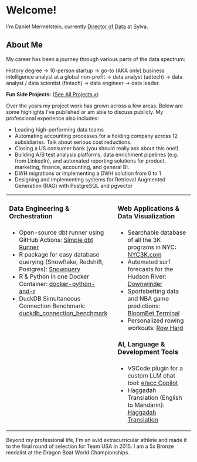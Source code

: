 # Welcome!

I'm Daniel Mermelstein, currently <a href="https://www.linkedin.com/in/dani-mermelstein" target="_blank" rel="noopener noreferrer">Director of Data</a> at Sylva.

## About Me

My career has been a journey through various parts of the data spectrum:

History degree → 10-person startup → go-to (AKA only) business intelligence analyst at a global non-profit → data analyst (adtech) → data analyst / data scientist (fintech) → data engineer → data leader.

**Fun Side Projects:** ([See All Projects &raquo;](projects.md))

Over the years my project work has grown across a few areas. Below are some highlights I've published or am able to discuss publicly. My professional experience also includes:

- Leading high-performing data teams
- Automating accounting processes for a holding company across 12 subsidiaries. Talk about serious cost reductions.
- Closing a US consumer bank (you should really ask about this one!)
- Building A/B test analysis platforms, data enrichment pipelines (e.g. from LinkedIn), and automated reporting solutions for product, marketing, finance, accounting, and general BI.
- DWH migrations or implementing a DWH solution from 0 to 1
- Designing and implementing systems for Retrieval Augmented Generation (RAG) with PostgreSQL and pgvector


<table style="background-color: transparent;">
  <tr style="background-color: transparent;">
    <td style="vertical-align:top; padding-right: 20px; width: 50%;">
      <h4 style="font-weight: bold; font-size: 1.1em;">Data Engineering & Orchestration</h4>
      <ul>
        <li>Open-source dbt runner using GitHub Actions: <a href="projects/simple-dbt-runner">Simple dbt Runner</a></li>
        <li>R package for easy database querying (Snowflake, Redshift, Postgres): <a href="projects/snowquery">Snowquery</a></li>
        <li>R & Python in one Docker Container: <a href="https://github.com/mermelstein/docker-python-and-r" target="_blank" rel="noopener noreferrer">docker-python-and-r</a></li>
        <li>DuckDB Simultaneous Connection Benchmark: <a href="https://github.com/mermelstein/duckdb_connection_benchmark" target="_blank" rel="noopener noreferrer">duckdb_connection_benchmark</a></li>
      </ul>
    </td>
    <td style="vertical-align:top; width: 50%;">
      <h4 style="font-weight: bold; font-size: 1.1em;">Web Applications & Data Visualization</h4>
      <ul>
        <li>Searchable database of all the 3K programs in NYC: <a href="projects/nyc3k">NYC3K.com</a></li>
        <li>Automated surf forecasts for the Hudson River: <a href="projects/downwinder">Downwinder</a></li>
        <li>Sportsbetting data and NBA game predictions: <a href="https://getbloombet.com" target="_blank" rel="noopener noreferrer">BloomBet Terminal</a></li>
        <li>Personalized rowing workouts: <a href="https://www.rowhardplan.com" target="_blank" rel="noopener noreferrer">Row Hard</a></li>
      </ul>
      <h4 style="font-weight: bold; font-size: 1.1em;">AI, Language & Development Tools</h4>
      <ul>
        <li>VSCode plugin for a custom LLM chat tool: <a href="https://marketplace.visualstudio.com/items?itemName=mermelstein.e-acc-copilot" target="_blank" rel="noopener noreferrer">e/acc Copilot</a></li>
        <li>Haggadah Translation (English to Mandarin): <a href="projects/haggadah_translation">Haggadah Translation</a></li>
      </ul>
    </td>
  </tr>
</table>

Beyond my professional life, I'm an avid extracurricular athlete and made it to the final round of selection for Team USA in 2015. I am a 5x Bronze medalist at the Dragon Boat World Championships.
